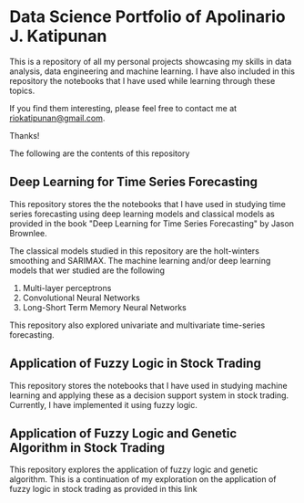 # Data Science Portfolio of Apolinario J. Katipunan
This is a repository of all my personal projects showcasing my skills in data analysis, data engineering and machine learning. I have also included in this repository the notebooks that I have used while learning through these topics. 

If you find them interesting, please feel free to contact me at riokatipunan@gmail.com.

Thanks!

The following are the contents of this repository

## Deep Learning for Time Series Forecasting
This repository stores the the notebooks that I have used in studying time series forecasting using deep learning models and classical models as provided in the book "Deep Learning for Time Series Forecasting" by Jason Brownlee.

The classical models studied in this repository are the holt-winters smoothing and SARIMAX. The machine learning and/or deep learning models that wer studied are the following

1. Multi-layer perceptrons
2. Convolutional Neural Networks
3. Long-Short Term Memory Neural Networks

This repository also explored univariate and multivariate time-series forecasting. 

## Application of Fuzzy Logic in Stock Trading
This repository stores the notebooks that I have used in studying machine learning and applying these as a decision support system in stock trading. Currently, I have implemented it using fuzzy logic. 

## Application of Fuzzy Logic and Genetic Algorithm in Stock Trading
This repository explores the application of fuzzy logic and genetic algorithm. This is a continuation of my exploration on the application of fuzzy logic in stock trading as provided in this link

